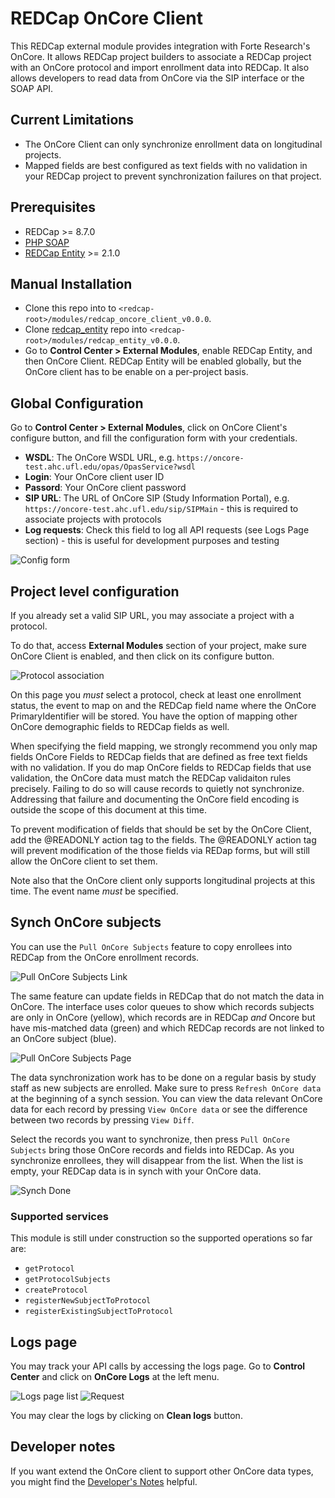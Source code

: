 # REDCap OnCore Client
This REDCap external module provides integration with Forte Research's OnCore. It allows REDCap project builders to associate a REDCap project with an OnCore protocol and import enrollment data into REDCap. It also allows developers to read data from OnCore via the SIP interface or the SOAP API.

## Current Limitations

* The OnCore Client can only synchronize enrollment data on longitudinal projects.
* Mapped fields are best configured as text fields with no validation in your REDCap project to prevent synchronization failures on that project.

## Prerequisites
- REDCap >= 8.7.0
- [PHP SOAP](http://php.net/manual/en/book.soap.php)
- [REDCap Entity](https://github.com/ctsit/redcap_entity) >= 2.1.0


## Manual Installation
- Clone this repo into to `<redcap-root>/modules/redcap_oncore_client_v0.0.0`.
- Clone [redcap_entity](https://github.com/ctsit/redcap_entity) repo into `<redcap-root>/modules/redcap_entity_v0.0.0`.
- Go to **Control Center > External Modules**, enable REDCap Entity, and then OnCore Client. REDCap Entity will be enabled globally, but the OnCore client has to be enable on a per-project basis.


## Global Configuration
Go to **Control Center > External Modules**, click on OnCore Client's configure button, and fill the configuration form with your credentials.

- **WSDL**: The OnCore WSDL URL, e.g. `https://oncore-test.ahc.ufl.edu/opas/OpasService?wsdl`
- **Login**: Your OnCore client user ID
- **Passord**: Your OnCore client password
- **SIP URL**: The URL of OnCore SIP (Study Information Portal), e.g. `https://oncore-test.ahc.ufl.edu/sip/SIPMain` - this is required to associate projects with protocols
- **Log requests**: Check this field to log all API requests (see Logs Page section) - this is useful for development purposes and testing

![Config form](img/config_form.png)

## Project level configuration

If you already set a valid SIP URL, you may associate a project with a protocol.

To do that, access **External Modules** section of your project, make sure OnCore Client is enabled, and then click on its configure button.

![Protocol association](img/project_level_configuration.png)

On this page you _must_ select a protocol, check at least one enrollment status, the event to map on and the REDCap field name where the OnCore PrimaryIdentifier will be stored. You have the option of mapping other OnCore demographic fields to REDCap fields as well.

When specifying the field mapping, we strongly recommend you only map fields OnCore Fields to  REDCap fields that are defined as free text fields with no validation. If you do map OnCore fields to REDCap fields that use validation, the OnCore data must match the REDCap validaiton rules precisely. Failing to do so will cause records to quietly not synchronize. Addressing that failure and documenting the OnCore field encoding is outside the scope of this document at this time.

To prevent modification of fields that should be set by the OnCore Client, add the @READONLY action tag to the fields. The @READONLY action tag will prevent modification of the those fields via REDap forms, but will still allow the OnCore client to set them.

Note also that the OnCore client only supports longitudinal projects at this time. The event name _must_ be specified.


## Synch OnCore subjects

You can use the `Pull OnCore Subjects` feature to copy enrollees into REDCap from the OnCore enrollment records.

![Pull OnCore Subjects Link](img/pull_oncore_subjects_link.png)

The same feature can update fields in REDCap that do not match the data in OnCore. The interface uses color queues to show which records subjects are only in OnCore (yellow), which records are in REDCap *and* Oncore but have mis-matched data (green) and which REDCap records are not linked to an OnCore subject (blue).

![Pull OnCore Subjects Page](img/pull_oncore_subjects.png)

The data synchronization work has to be done on a regular basis by study staff as new subjects are enrolled. Make sure to press `Refresh OnCore data` at the beginning of a synch session. You can view the data relevant OnCore data for each record by pressing `View OnCore data` or see the difference between two records by pressing `View Diff`.

Select the records you want to synchronize, then press `Pull OnCore Subjects` bring those OnCore records and fields into REDCap. As you synchronize enrollees, they will disappear from the list. When the list is empty, your REDCap data is in synch with your OnCore data.

![Synch Done](img/synch_done.png)


### Supported services
This module is still under construction so the supported operations so far are:

- `getProtocol`
- `getProtocolSubjects`
- `createProtocol`
- `registerNewSubjectToProtocol`
- `registerExistingSubjectToProtocol`

## Logs page
You may track your API calls by accessing the logs page. Go to **Control Center** and click on **OnCore Logs** at the left menu.

![Logs page list](img/logs_page.png)
![Request](img/request_details.png)

You may clear the logs by clicking on **Clean logs** button.

## Developer notes

If you want extend the OnCore client to support other OnCore data types, you might find the [Developer's Notes](README-developer.md) helpful.
